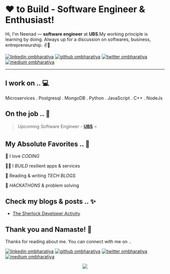 <!-- Don't remove this --- https://github.com/ombharatiya -->

<!-- links to social media icons -->
<!-- no need to change these -->

<!-- icons  -->

[1.1]: https://github.com/ombharatiya/ombharatiya/blob/master/assets/icons/icons8-linkedin-48.png (linkedin icon with padding)
[2.1]: https://github.com/ombharatiya/ombharatiya/blob/master/assets/icons/icons8-github-48.png (github icon with padding)
[3.1]: https://github.com/ombharatiya/ombharatiya/blob/master/assets/icons/icons8-twitter-48.png (twitter icon with padding)
[4.1]: https://github.com/ombharatiya/ombharatiya/blob/master/assets/icons/icons8-medium-new-48.png (medium icon with padding)

<!-- links to my social media accounts -->

[1]: https://www.linkedin.com/in/neenad-kambli-62184b171/
[2]: https://www.github.com/neenad99
[3]: https://twitter.com/KambliNeenad
[4]: https://neenadkambli.medium.com/

<!-- Don't remove this --- https://github.com/ombharatiya -->




<!-- section - intro -->
<!--#### **SDE** @ **HashedIn | Microsoft | ISRO** -->

# ❤ to Build - Software Engineer & Enthusiast!


Hi, I'm Neenad —  **software engineer** at **UBS**.My working principle is learning by doing. Always up for a discussion on  softwares, business, entrepreneurship. ✌💖

<!-- section - intro -->

<!-- section - social media icons -->

[![linkedin ombharatiya][1.1]][1]
[![github ombharatiya][2.1]][2]
[![twitter ombharatiya][3.1]][3]
[![medium ombharatiya][4.1]][4]


<!-- section - social media icons -->

 ---

<!-- section - skills -->

## I work on .. 💻

Microservices . Postgresql . MongoDB . Python . JavaScript . C++ . NodeJs 

<!-- section - skills -->


<!-- section - job details -->

## On the job .. 💯

> Upcoming Software Engineer - [**UBS**](https://www.ubs.com/in/en.html)  ⭐


<!-- section - job details -->


<!-- section - interests -->

## My Absolute Favorites .. 💖

🦄 I love _CODING_

👨‍💻 I _BUILD_ resilient apps & services

📰 Reading & writing _TECH BLOGS_

🍕 _HACKATHONS_ & problem solving

<!-- section - interests -->

<!-- section - blogs -->

## Check my blogs & posts .. ✨

- [The Sherlock Developer Activity](https://neenadkambli.medium.com/the-sherlock-developer-activity-5f0481f0c70d)

<!-- section - blogs -->



## Thank you and Namaste! 🙏

Thanks for reading about me. You can connect with me on ..

<!-- section - social media icons -->

[![linkedin ombharatiya][1.1]][1]
[![github ombharatiya][2.1]][2]
[![twitter ombharatiya][3.1]][3]
[![medium ombharatiya][4.1]][4]


<!-- section - social media icons -->

<p align='center'>
<img align='center' src="https://visitor-badge.glitch.me/badge?page_id=neenad99.visitor-badge">
 <p/>
